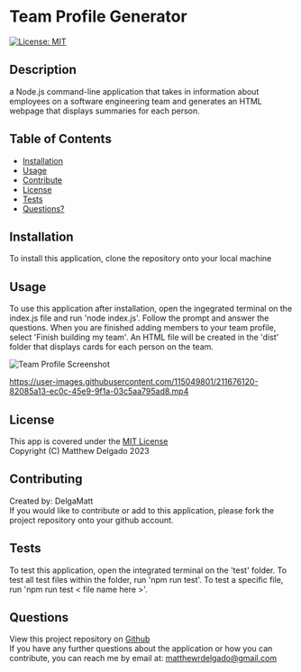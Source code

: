 # Team Profile Generator
  [![License: MIT](https://img.shields.io/badge/License-MIT-yellow.svg)](https://opensource.org/licenses/MIT)
  ## Description
  a Node.js command-line application that takes in information about employees on a software engineering team and generates an HTML webpage that displays summaries for each person.
  ## Table of Contents
  - [Installation](#installation)
  - [Usage](#usage)
  - [Contribute](#contributing)
  - [License](#license)
  - [Tests](#tests)
  - [Questions?](#questions)
  ## Installation
  To install this application, clone the repository onto your local machine
  ## Usage
  To use this application after installation, open the ingegrated terminal on the index.js file and run 'node index.js'. Follow the prompt and answer the questions. When you are finished adding members to your team profile, select 'Finish building my team'. An HTML file will be created in the 'dist' folder that displays cards for each person on the team.

  ![Team Profile Screenshot](https://user-images.githubusercontent.com/115049801/211676429-a4359d33-4b29-4053-ba60-e7234c1ac189.png)

  https://user-images.githubusercontent.com/115049801/211676120-82085a13-ec0c-45e9-9f1a-03c5aa795ad8.mp4
  ## License
  This app is covered under the [MIT License](https://opensource.org/licenses/MIT)<br>
  Copyright (C) Matthew Delgado 2023
  ## Contributing
  Created by: DelgaMatt
  <br>
  If you would like to contribute or add to this application, please fork the project repository onto your github account.
  ## Tests
  To test this application, open the integrated terminal on the 'test' folder. To test all test files within the folder, run 'npm run test'. To test a specific file, run 'npm run test < file name here >'.
  ## Questions
  View this project repository on [Github](https://github.com/DelgaMatt)<br>
  If you have any further questions about the application or how you can contribute, you can reach me by email at: matthewrdelgado@gmail.com
